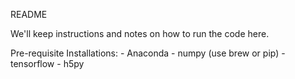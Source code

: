 README

We'll keep instructions and notes on how to run the code here.

Pre-requisite Installations:
	- Anaconda
 	- numpy (use brew or pip)
 	- tensorflow <conda install tensorflow>
 	- h5py